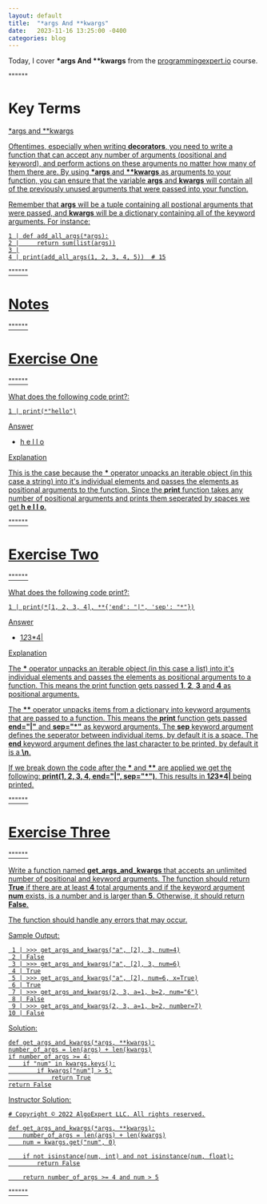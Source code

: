 ```yaml
---
layout: default
title:  "*args And **kwargs"
date:   2023-11-16 13:25:00 -0400
categories: blog
---
```


Today, I cover __*args And **kwargs__ from the [programmingexpert.io][course-site] course.

""""""

# Key Terms

<u>*args and **kwargs<u>

Oftentimes, especially when writing __decorators__, you need to write a function that can accept any number of arguments (positional and keyword), and perform actions on these arguments no matter how many of them there are. By using __*args__ and __**kwargs__ as arguments to your function, you can ensure that the variable __args__ and __kwargs__ will contain all of the previously unused arguments that were passed into your function.

Remember that __args__ will be a tuple containing all postional arguments that were passed, and __kwargs__ will be a dictionary containing all of the keyword arguments. For instance:

    1 | def add_all_args(*args):
    2 |     return sum(list(args))
    3 |
    4 | print(add_all_args(1, 2, 3, 4, 5))  # 15

""""""

# Notes

""""""

# Exercise One

""""""

What does the following code print?:

    1 | print(*"hello")

<u>Answer<u>

- h e l l o

<u>Explanation<u>

This is the case because the __*__ operator unpacks an iterable object (in this case a string) into it's individual elements and passes the elements as positional arguments to the function. Since the __print__ function takes any number of positional arguments and prints them seperated by spaces we get __h e l l o__.

""""""

# Exercise Two

""""""

What does the following code print?:

    1 | print(*[1, 2, 3, 4], **{'end': "|", 'sep': "*"})

<u>Answer<u>

- 1*2*3*4|

<u>Explanation<u>

The __*__ operator unpacks an iterable object (in this case a list) into it's individual elements and passes the elements as positional arguments to a function. This means the print function gets passed __1__, __2__, __3__ and __4__ as positional arguments.

The __\*\*__ operator unpacks items from a dictionary into keyword arguments that are passed to a function. This means the __print__ function gets passed __end="|"__ and __sep="*"__ as keyword arguments. The __sep__ keyword argument defines the seperator between individual items, by default it is a space. The __end__ keyword argument defines the last character to be printed, by default it is a __\n__.

If we break down the code after the __\*__ and __\*\*__ are applied we get the following: __print(1, 2, 3, 4, end="|", sep="\*")__. This results in __1*2*3*4|__ being printed.

""""""

# Exercise Three

""""""

Write a function named __get_args_and_kwargs__ that accepts an unlimited number of positional and keyword arguments. The function should return __True__ if there are at least __4__ total arguments and if the keyword argument __num__ exists, is a number and is larger than __5__. Otherwise, it should return __False__.

The function should handle any errors that may occur.

Sample Output:

     1 | >>> get_args_and_kwargs("a", [2], 3, num=4)
     2 | False
     3 | >>> get_args_and_kwargs("a", [2], 3, num=6)
     4 | True
     5 | >>> get_args_and_kwargs("a", [2], num=6, x=True)
     6 | True
     7 | >>> get_args_and_kwargs(2, 3, a=1, b=2, num="6")
     8 | False
     9 | >>> get_args_and_kwargs(2, 3, a=1, b=2, number=7)
    10 | False

Solution:

    def get_args_and_kwargs(*args, **kwargs):
    number_of_args = len(args) + len(kwargs)
    if number_of_args >= 4:
        if "num" in kwargs.keys():
            if kwargs["num"] > 5:
                return True
    return False

Instructor Solution:

    # Copyright © 2022 AlgoExpert LLC. All rights reserved.

    def get_args_and_kwargs(*args, **kwargs):
        number_of_args = len(args) + len(kwargs)
        num = kwargs.get("num", 0)

        if not isinstance(num, int) and not isinstance(num, float):
            return False

        return number_of_args >= 4 and num > 5

""""""

[course-site]: https://www.programmingexpert.io/index